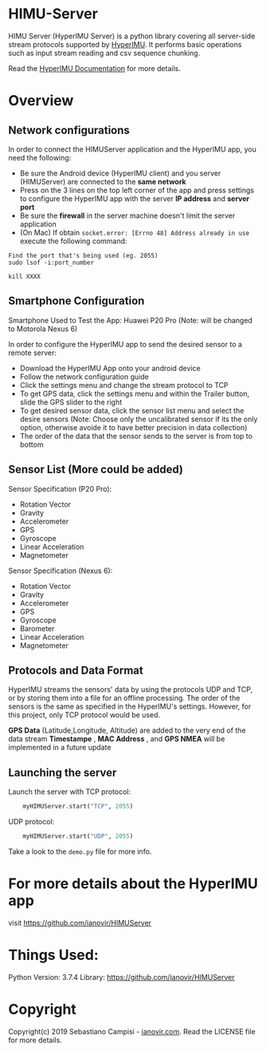 HIMU-Server
===========

HIMU Server (HyperIMU Server) is a python library covering all server-side stream protocols supported by [HyperIMU](https://ianovir.com/works/mobile/hyperimu/). It performs basic operations such as input stream reading and csv sequence chunking.

Read the [HyperIMU Documentation](https://ianovir.com/works/mobile/hyperimu/hyperimu-help/) for more details.

# Overview #

## Network configurations ##

In order to connect the HIMUServer application and the HyperIMU app, you need the following:

* Be sure the Android device (HyperIMU client) and you server (HIMUServer) are connected to the **same network**
* Press on the 3 lines on the top left corner of the app and press settings to configure the HyperIMU app with the server **IP address** and **server port**
* Be sure the **firewall** in the server machine doesn't limit the server application 
* (On Mac) If obtain `socket.error: [Errno 48] Address already in use ` execute the following command:
```
Find the port that's being used (eg. 2055)
sudo lsof -i:port_number

kill XXXX
```

## Smartphone Configuration ##
Smartphone Used to Test the App: Huawei P20 Pro (Note: will be changed to Motorola Nexus 6)

In order to configure the HyperIMU app to send the desired sensor to a remote server:
 * Download the HyperIMU App onto your android device
 * Follow the network configuration guide
 * Click the settings menu and change the stream protocol to TCP
 * To get GPS data, click the settings menu and within the Trailer button, slide the GPS slider to the right
 * To get desired sensor data, click the sensor list menu and select the desire sensors (Note: Choose only the uncalibrated sensor if its the only option, otherwise avoide it to have better precision in data collection)
 * The order of the data that the sensor sends to the server is from top to bottom

## Sensor List (More could be added) ## 
Sensor Specification (P20 Pro): 
* Rotation Vector
* Gravity
* Accelerometer
* GPS
* Gyroscope
* Linear Acceleration
* Magnetometer

Sensor Specification (Nexus 6):
* Rotation Vector
* Gravity
* Accelerometer
* GPS
* Gyroscope
* Barometer
* Linear Acceleration
* Magnetometer


## Protocols and Data Format ##

HyperIMU streams the sensors' data by using the protocols UDP and TCP,
or by storing them into a file for an offline processing.
The order of the sensors is the same as specified in the HyperIMU's settings.
However, for this project, only TCP protocol would be used. 


**GPS Data** (Latitude,Longitude, Altitude) are added to the very end of the data stream 
**Timestampe** , **MAC Address** , and **GPS NMEA** will be implemented in a future update


## Launching the server ##

Launch the server with TCP protocol:
```python
	myHIMUServer.start("TCP", 2055)
```

UDP protocol:
```python
	myHIMUServer.start("UDP", 2055)
```

Take a look to the `demo.py` file for more info.

# For more details about the HyperIMU app 
visit https://github.com/ianovir/HIMUServer

# Things Used:
Python Version: 3.7.4
Library: https://github.com/ianovir/HIMUServer

# Copyright
Copyright(c) 2019 Sebastiano Campisi - [ianovir.com](https://ianovir.com). 
Read the LICENSE file for more details.


